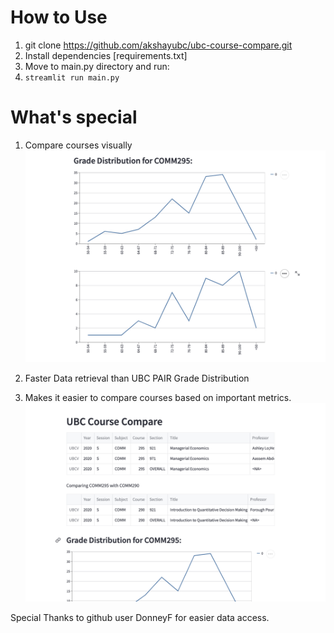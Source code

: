 # How to Use
1. git clone https://github.com/akshayubc/ubc-course-compare.git
2. Install dependencies [requirements.txt]
3. Move to main.py directory and run: 
4. `streamlit run main.py`

# What's special
1. Compare courses visually
![Course Comparison](graphs_comparison.png)

2. Faster Data retrieval than UBC PAIR Grade Distribution

3. Makes it easier to compare courses based on important metrics.
![Course Comparison](specs_comparison.png)


Special Thanks to github user DonneyF for easier data access.


